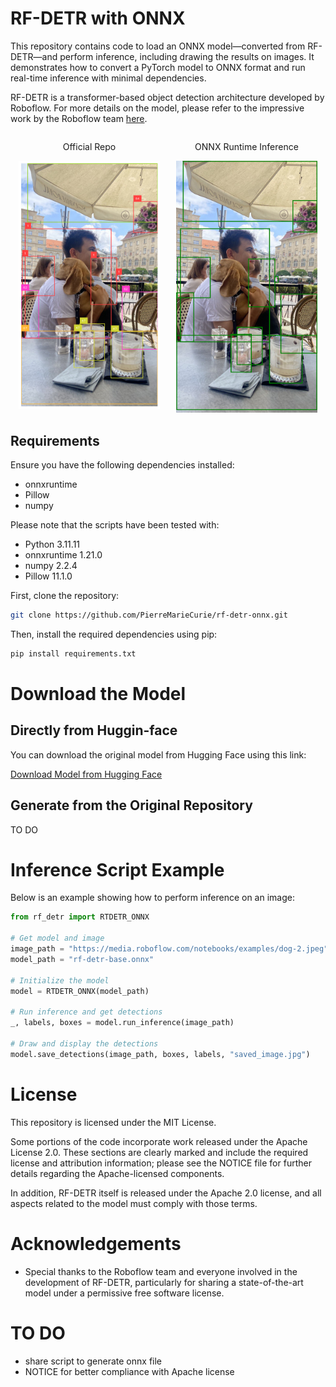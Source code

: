 # RF-DETR with ONNX

This repository contains code to load an ONNX model—converted from RF-DETR—and perform inference, including drawing the results on images. It demonstrates how to convert a PyTorch model to ONNX format and run real-time inference with minimal dependencies.

RF-DETR is a transformer-based object detection architecture developed by Roboflow. For more details on the model, please refer to the impressive work by the Roboflow team [here](https://github.com/roboflow/rf-detr/tree/main).

<div style="display: flex; justify-content: center; text-align: center;">
    <div style="flex: 1;">
        <p>Official Repo</p>
        <img src="illustration/exemple-official-repo.png" width="90%">
    </div>
    <div style="flex: 1;">
        <p>ONNX Runtime Inference</p>
        <img src="illustration/exemple-onnx-inference.png" width="90%">
    </div>
</div>

## Requirements

Ensure you have the following dependencies installed:
- onnxruntime
- Pillow
- numpy

Please note that the scripts have been tested with:
-  Python 3.11.11
-  onnxruntime 1.21.0
-  numpy 2.2.4
-  Pillow 11.1.0

First, clone the repository:

```bash
git clone https://github.com/PierreMarieCurie/rf-detr-onnx.git
```

Then, install the required dependencies using pip:

```bash
pip install requirements.txt
```

# Download the Model

## Directly from Huggin-face

You can download the original model from Hugging Face using this link:

[Download Model from Hugging Face](https://huggingface.co/PierreMarieCurie/rf-detr-onnx/blob/main/rf-detr-base.onnx)

## Generate from the Original Repository

TO DO

# Inference Script Example

Below is an example showing how to perform inference on an image:

``` Python
from rf_detr import RTDETR_ONNX

# Get model and image
image_path = "https://media.roboflow.com/notebooks/examples/dog-2.jpeg"
model_path = "rf-detr-base.onnx"

# Initialize the model
model = RTDETR_ONNX(model_path)

# Run inference and get detections
_, labels, boxes = model.run_inference(image_path)

# Draw and display the detections
model.save_detections(image_path, boxes, labels, "saved_image.jpg")
```

# License

This repository is licensed under the MIT License.

Some portions of the code incorporate work released under the Apache License 2.0. These sections are clearly marked and include the required license and attribution information; please see the NOTICE file for further details regarding the Apache-licensed components.

In addition, RF-DETR itself is released under the Apache 2.0 license, and all aspects related to the model must comply with those terms.

# Acknowledgements
- Special thanks to the Roboflow team and everyone involved in the development of RF-DETR, particularly for sharing a state-of-the-art model under a permissive free software license.

# TO DO
- share script to generate onnx file
- NOTICE for better compliance with Apache license 